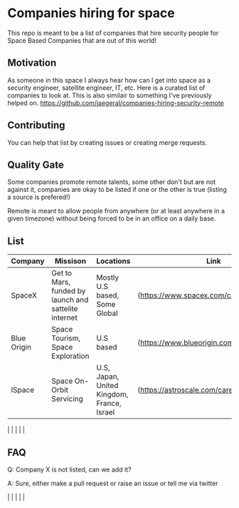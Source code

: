 # Companies hiring for space
This repo is meant to be a list of companies that hire security people for Space Based Companies that are out of this world!

## Motivation

As someone in this space I always hear how can I get into space as a security engineer, satellite  engineer, IT, etc. Here is a curated list of companies to look at.
This is also similair to something I've previously helped on. https://github.com/jaegeral/companies-hiring-security-remote 
## Contributing
You can help that list by creating issues or creating merge requests.

## Quality Gate

Some companies promote remote talents, some other don't but are not against it, companies are okay to be listed if one or the other is true (listing a source is prefered!)

Remote is meant to allow people from anywhere (or at least anywhere in a given timezone) without being forced to be in an office on a daily base.

## List
| Company | Missison | Locations | Link
| --------|  ----- | ----- | ----- |
| SpaceX | Get to Mars, funded by launch and sattelite internet |Mostly U.S based, Some Global |  (https://www.spacex.com/careers)
| Blue Origin | Space Tourism, Space Exploration | U.S based  |  (https://www.blueorigin.com/careers/search) 
| ISpace | Space On-Orbit Servicing | U.S, Japan, United Kingdom, France, Israel | (https://astroscale.com/careers/vacancies/)

|  |  |  |  |

## FAQ

Q: Company X is not listed, can we add it?

A: Sure, either make a pull request or raise an issue or tell me via twitter

 



|  |  |  |  |
